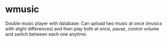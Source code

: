 # wmusic
Double music player with database:
Can upload two music at once (musics with slight differences) and then play both at once, pause, control volume
and switch between each one anytime.
